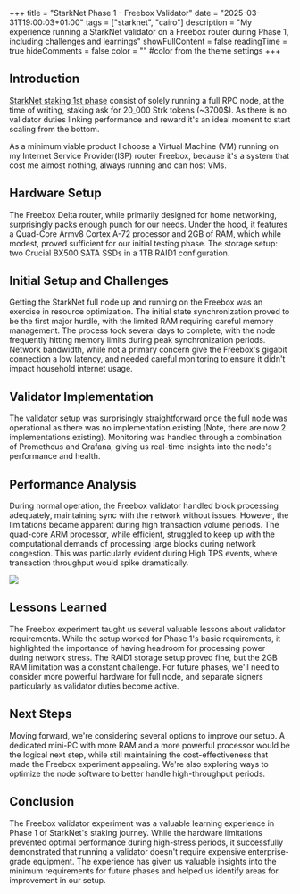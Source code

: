 +++
title = "StarkNet Phase 1 - Freebox Validator"
date = "2025-03-31T19:00:03+01:00"
tags = ["starknet", "cairo"]
description = "My experience running a StarkNet validator on a Freebox router during Phase 1, including challenges and learnings"
showFullContent = false
readingTime = true
hideComments = false
color = "" #color from the theme settings
+++

## Introduction

[StarkNet staking 1st phase](https://www.starknet.io/blog/staking-phase-1/) consist of solely running a full RPC node, at the time of writing, staking ask for 20_000 Strk tokens (~3700$). As there is no validator duties linking performance and reward it's an ideal moment to start scaling from the bottom.

As a minimum viable product I choose a Virtual Machine (VM) running on my Internet Service Provider(ISP) router Freebox, because it's a system that cost me almost nothing, always running and can host VMs.

## Hardware Setup

The Freebox Delta router, while primarily designed for home networking, surprisingly packs enough punch for our needs. Under the hood, it features a Quad-Core Armv8 Cortex A-72 processor and 2GB of RAM, which while modest, proved sufficient for our initial testing phase. The storage setup: two Crucial BX500 SATA SSDs in a 1TB RAID1 configuration.

## Initial Setup and Challenges

Getting the StarkNet full node up and running on the Freebox was an exercise in resource optimization. The initial state synchronization proved to be the first major hurdle, with the limited RAM requiring careful memory management. The process took several days to complete, with the node frequently hitting memory limits during peak synchronization periods. Network bandwidth, while not a primary concern give the Freebox's gigabit connection a low latency, and needed careful monitoring to ensure it didn't impact household internet usage.

## Validator Implementation

The validator setup was surprisingly straightforward once the full node was operational as there was no implementation existing (Note, there are now 2 implementations existing). Monitoring was handled through a combination of Prometheus and Grafana, giving us real-time insights into the node's performance and health.

## Performance Analysis

During normal operation, the Freebox validator handled block processing adequately, maintaining sync with the network without issues. However, the limitations became apparent during high transaction volume periods. The quad-core ARM processor, while efficient, struggled to keep up with the computational demands of processing large blocks during network congestion. This was particularly evident during High TPS events, where transaction throughput would spike dramatically.

![](/img/posts/starknet-p1/429125323-b6be1679-d88a-418a-a90e-24104370007e.png)

## Lessons Learned

The Freebox experiment taught us several valuable lessons about validator requirements. While the setup worked for Phase 1's basic requirements, it highlighted the importance of having headroom for processing power during network stress. The RAID1 storage setup proved fine, but the 2GB RAM limitation was a constant challenge. For future phases, we'll need to consider more powerful hardware for full node, and separate signers particularly as validator duties become active.

## Next Steps

Moving forward, we're considering several options to improve our setup. A dedicated mini-PC with more RAM and a more powerful processor would be the logical next step, while still maintaining the cost-effectiveness that made the Freebox experiment appealing. We're also exploring ways to optimize the node software to better handle high-throughput periods.

## Conclusion

The Freebox validator experiment was a valuable learning experience in Phase 1 of StarkNet's staking journey. While the hardware limitations prevented optimal performance during high-stress periods, it successfully demonstrated that running a validator doesn't require expensive enterprise-grade equipment. The experience has given us valuable insights into the minimum requirements for future phases and helped us identify areas for improvement in our setup.

